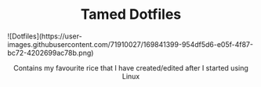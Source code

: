 <h1 align="center">Tamed Dotfiles</h1>
  ![Dotfiles](https://user-images.githubusercontent.com/71910027/169841399-954df5d6-e05f-4f87-bc72-4202699ac78b.png)
<p align="center">Contains my favourite rice that I have created/edited after I started using Linux
  </p>
